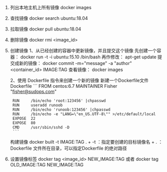 1. 列出本地主机上所有镜像
    docker images

2. 查找镜像
    docker search ubuntu:18.04

3. 拉取镜像
    docker pull ubuntu:18.04

4. 删除镜像
    docker rmi <image_id>

5. 创建镜像
    1、从已经创建的容器中更新镜像，并且提交这个镜像
    先创建一个容器：
        docker run -t -i ubuntu:15.10 /bin/bash
    再作修改：
        apt-get update
    提交成新的镜像：
        docker commit -m="message" -a "author" <container_id> IMAGE:TAG
    查看镜像：
        docker images
    
    2、使用 Dockerfile 指令来创建一个新的镜像
    新建一个Dockerfile文件
        Dockerfile
        ```
        FROM    centos:6.7
        MAINTAINER      Fisher "fisher@sudops.com"
        
        RUN     /bin/echo 'root:123456' |chpasswd
        RUN     useradd runoob
        RUN     /bin/echo 'runoob:123456' |chpasswd
        RUN     /bin/echo -e "LANG=\"en_US.UTF-8\"" >/etc/default/local
        EXPOSE  22
        EXPOSE  80
        CMD     /usr/sbin/sshd -D
        ```
    构建镜像
        docker built -t IMAGE:TAG .
        + -t ：指定要创建的目标镜像名
        + . ：Dockerfile 文件所在目录，可以指定Dockerfile 的绝对路径
        
6. 设置镜像标签
    docker tag <image_id> NEW_IMAGE:TAG
    或者
    docker tag OLD_IMAGE:TAG NEW_IMAGE:TAG